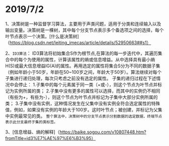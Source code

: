 2019/7/2
===========
  1、决策树是一种监督学习算法，主要用于声类问题，适用于分类和连续输入以及输出变量。决策树是一棵树，其中每个分支节点表示多个备选项之间的选择，每个叶节点表示一个决策。[什么是决策树]（https://blog.csdn.net/leiting_imecas/article/details/52950663##s1）  
  
  2、`ID3算法`： ID3算法将初始集合S作为根节点,在算法的每一步迭代中，其遍历集合中的每个为使用的属性，计算该属性的熵或信息增益。从中选择具有最小熵H(S)或最大信息增益IG(A)的属性。再用选定的属性将集合S分为不同的数据子集（例如年龄小于50岁，年龄在50~100岁之间，年龄大于50岁）。算法继续对每个子集进行递归处理，每次只考虑之前没有选定的属性。
   子集的递归过程在下述情况中会停止：
   1.子集中的每个元素属于同一类（+或-），则这个节点为叶节点并标记为实例所属的类；
   2.子集中没有更多的属性可以选择，而其中的实例仍不相同（有些为+，有些为-），则这个节点为叶节点并标记为子集中大部分实例所属的类；
   3.子集中没有实例，这种情况发生在父集中没有实例全符合选定属性的特殊值，例如，如果没有实例的年龄大于100岁。这时叶节点；被创建，并标记为父集中实例最常见的类。
   `整个算法中，决策树中的分支节点表示分割数据的选定数据，终端节点表示此分支最终子集的类标签。`
 
  3、[信息增益、熵的解释]（https://baike.sogou.com/v10807448.htm?fromTitle=id3%E7%AE%97%E6%B3%95）
